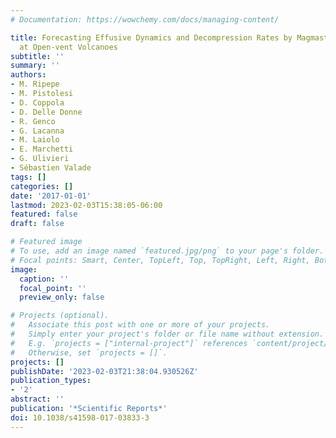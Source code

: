 ```yaml
---
# Documentation: https://wowchemy.com/docs/managing-content/

title: Forecasting Effusive Dynamics and Decompression Rates by Magmastatic Model
  at Open-vent Volcanoes
subtitle: ''
summary: ''
authors:
- M. Ripepe
- M. Pistolesi
- D. Coppola
- D. Delle Donne
- R. Genco
- G. Lacanna
- M. Laiolo
- E. Marchetti
- G. Ulivieri
- Sébastien Valade
tags: []
categories: []
date: '2017-01-01'
lastmod: 2023-02-03T15:38:05-06:00
featured: false
draft: false

# Featured image
# To use, add an image named `featured.jpg/png` to your page's folder.
# Focal points: Smart, Center, TopLeft, Top, TopRight, Left, Right, BottomLeft, Bottom, BottomRight.
image:
  caption: ''
  focal_point: ''
  preview_only: false

# Projects (optional).
#   Associate this post with one or more of your projects.
#   Simply enter your project's folder or file name without extension.
#   E.g. `projects = ["internal-project"]` references `content/project/deep-learning/index.md`.
#   Otherwise, set `projects = []`.
projects: []
publishDate: '2023-02-03T21:38:04.930526Z'
publication_types:
- '2'
abstract: ''
publication: '*Scientific Reports*'
doi: 10.1038/s41598-017-03833-3
---
```

